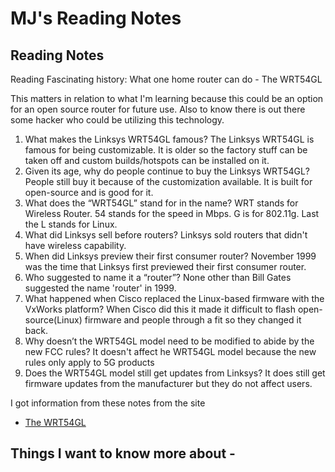 # MJ's Reading Notes

## Reading Notes


Reading
Fascinating history: What one home router can do - The WRT54GL

This matters in relation to what I'm learning because this could be an option for an open source router for future use. Also to know there is out there some hacker who could be utilizing this technology. 

1. What makes the Linksys WRT54GL famous? The Linksys  WRT54GL is famous for being customizable. It is older so the factory stuff can be taken off and custom builds/hotspots can be installed on it. 
2. Given its age, why do people continue to buy the Linksys WRT54GL? People still buy it because of the customization available. It is built for open-source and is good for it.   
3. What does the “WRT54GL” stand for in the name? WRT stands for Wireless Router. 54 stands for the speed in Mbps. G is for 802.11g. Last the L stands for Linux. 
4. What did Linksys sell before routers? Linksys sold routers that didn't have wireless capability. 
5. When did Linksys preview their first consumer router? November 1999 was the time that Linksys first previewed their first consumer router. 
6. Who suggested to name it a “router”? None other than Bill Gates suggested the name 'router' in 1999. 
7. What happened when Cisco replaced the Linux-based firmware with the VxWorks platform? When Cisco did this it made it difficult to flash open-source(Linux) firmware and people through a fit so they changed it back. 
8. Why doesn’t the WRT54GL model need to be modified to abide by the new FCC rules? It doesn't affect he WRT54GL model because the new rules only apply to 5G products
9. Does the WRT54GL model still get updates from Linksys? It does still get firmware updates from the manufacturer but they do not affect users.

I got information from these notes from the site 
- [The WRT54GL](https://arstechnica.com/information-technology/2016/07/the-wrt54gl-a-54mbps-router-from-2005-still-makes-millions-for-linksys/)


## Things I want to know more about -
